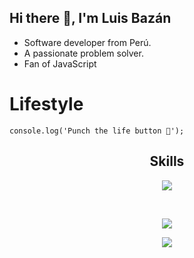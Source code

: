 ## Hi there 👋, I'm Luis Bazán

- Software developer from Perú.
- A passionate problem solver.
- Fan of JavaScript

# Lifestyle

```
console.log('Punch the life button 🚀');
```

<h2 align="center">Skills</h2>

<p align="center">
    <img src="https://skillicons.dev/icons?i=java,js,ts,cpp,py," />
</p><br>
<p align="center">
    <img src="https://skillicons.dev/icons?i=linux,git,arduino,nginx,github,bash,idea,vscode" />
</p>
<p align="center">
    <img src="https://skillicons.dev/icons?i=mysql,nodejs,mongodb,react,tailwind,express,astro,docker" />
</p>
